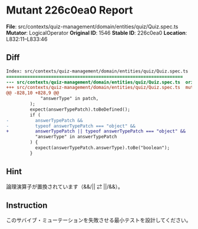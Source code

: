 # Mutant 226c0ea0 Report

**File**: src/contexts/quiz-management/domain/entities/quiz/Quiz.spec.ts
**Mutator**: LogicalOperator
**Original ID**: 1546
**Stable ID**: 226c0ea0
**Location**: L832:11–L833:46

## Diff

```diff
Index: src/contexts/quiz-management/domain/entities/quiz/Quiz.spec.ts
===================================================================
--- src/contexts/quiz-management/domain/entities/quiz/Quiz.spec.ts	original
+++ src/contexts/quiz-management/domain/entities/quiz/Quiz.spec.ts	mutated #1546
@@ -828,10 +828,9 @@
             "answerType" in patch,
         );
         expect(answerTypePatch).toBeDefined();
         if (
-          answerTypePatch &&
-          typeof answerTypePatch === "object" &&
+          answerTypePatch || typeof answerTypePatch === "object" &&
           "answerType" in answerTypePatch
         ) {
           expect(answerTypePatch.answerType).toBe("boolean");
         }
```

## Hint

論理演算子が置換されています（&&/|| ⇄ ||/&&）。

## Instruction

このサバイブ・ミューテーションを失敗させる最小テストを設計してください。
